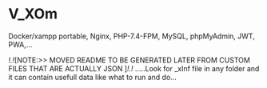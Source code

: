 # V_XOm

Docker/xampp portable, Nginx, PHP-7.4-FPM, MySQL, phpMyAdmin, JWT, PWA,...

_!.!_[NOTE:>> MOVED README TO BE GENERATED LATER FROM CUSTOM FILES THAT ARE ACTUALLY JSON ]_!.!_
.....Look for _xInf file in any folder and it can contain usefull data like what to run and do...
